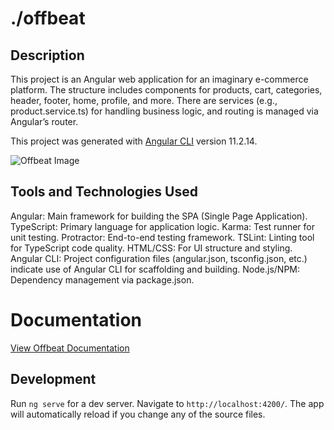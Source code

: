 # ./offbeat

## Description

This project is an Angular web application for an imaginary e-commerce platform. The structure includes components for products, cart, categories, header, footer, home, profile, and more. There are services (e.g., product.service.ts) for handling business logic, and routing is managed via Angular’s router.

This project was generated with [Angular CLI](https://github.com/angular/angular-cli) version 11.2.14.

![Offbeat Image](assets/offbeat_image.png)

##  Tools and Technologies Used
Angular: Main framework for building the SPA (Single Page Application).
TypeScript: Primary language for application logic.
Karma: Test runner for unit testing.
Protractor: End-to-end testing framework.
TSLint: Linting tool for TypeScript code quality.
HTML/CSS: For UI structure and styling.
Angular CLI: Project configuration files (angular.json, tsconfig.json, etc.) indicate use of Angular CLI for scaffolding and building.
Node.js/NPM: Dependency management via package.json.

# Documentation

[View Offbeat Documentation](assets/offbeat_documentation.pdf)

## Development

Run `ng serve` for a dev server. Navigate to `http://localhost:4200/`. The app will automatically reload if you change any of the source files.
